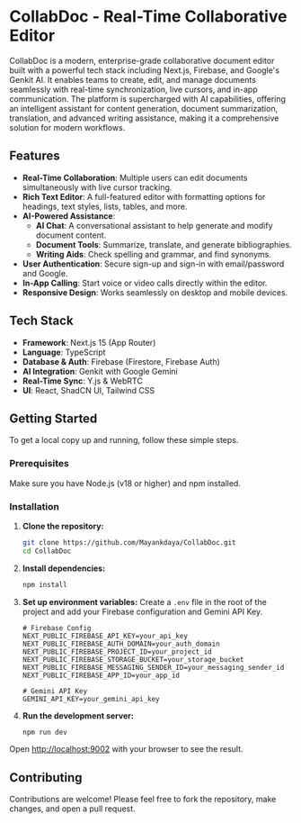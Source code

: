 # CollabDoc - Real-Time Collaborative Editor

CollabDoc is a modern, enterprise-grade collaborative document editor built with a powerful tech stack including Next.js, Firebase, and Google's Genkit AI. It enables teams to create, edit, and manage documents seamlessly with real-time synchronization, live cursors, and in-app communication. The platform is supercharged with AI capabilities, offering an intelligent assistant for content generation, document summarization, translation, and advanced writing assistance, making it a comprehensive solution for modern workflows.

## Features

- **Real-Time Collaboration**: Multiple users can edit documents simultaneously with live cursor tracking.
- **Rich Text Editor**: A full-featured editor with formatting options for headings, text styles, lists, tables, and more.
- **AI-Powered Assistance**:
  - **AI Chat**: A conversational assistant to help generate and modify document content.
  - **Document Tools**: Summarize, translate, and generate bibliographies.
  - **Writing Aids**: Check spelling and grammar, and find synonyms.
- **User Authentication**: Secure sign-up and sign-in with email/password and Google.
- **In-App Calling**: Start voice or video calls directly within the editor.
- **Responsive Design**: Works seamlessly on desktop and mobile devices.

## Tech Stack

- **Framework**: Next.js 15 (App Router)
- **Language**: TypeScript
- **Database & Auth**: Firebase (Firestore, Firebase Auth)
- **AI Integration**: Genkit with Google Gemini
- **Real-Time Sync**: Y.js & WebRTC
- **UI**: React, ShadCN UI, Tailwind CSS

## Getting Started

To get a local copy up and running, follow these simple steps.

### Prerequisites

Make sure you have Node.js (v18 or higher) and npm installed.

### Installation

1.  **Clone the repository:**
    ```bash
    git clone https://github.com/Mayankdaya/CollabDoc.git
    cd CollabDoc
    ```

2.  **Install dependencies:**
    ```bash
    npm install
    ```

3.  **Set up environment variables:**
    Create a `.env` file in the root of the project and add your Firebase configuration and Gemini API Key.
    ```env
    # Firebase Config
    NEXT_PUBLIC_FIREBASE_API_KEY=your_api_key
    NEXT_PUBLIC_FIREBASE_AUTH_DOMAIN=your_auth_domain
    NEXT_PUBLIC_FIREBASE_PROJECT_ID=your_project_id
    NEXT_PUBLIC_FIREBASE_STORAGE_BUCKET=your_storage_bucket
    NEXT_PUBLIC_FIREBASE_MESSAGING_SENDER_ID=your_messaging_sender_id
    NEXT_PUBLIC_FIREBASE_APP_ID=your_app_id
    
    # Gemini API Key
    GEMINI_API_KEY=your_gemini_api_key
    ```

4.  **Run the development server:**
    ```bash
    npm run dev
    ```

Open [http://localhost:9002](http://localhost:9002) with your browser to see the result.

## Contributing

Contributions are welcome! Please feel free to fork the repository, make changes, and open a pull request.
